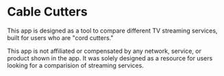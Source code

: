 # Cable Cutters

This app is designed as a tool to compare different TV streaming services, built for users who are "cord cutters."

This app is not affiliated or compensated by any network, service, or product shown in the app. It was solely designed as a resource for users looking for a comparision of streaming services.
